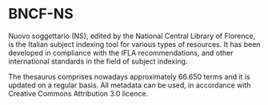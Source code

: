 # BNCF-NS
Nuovo soggettario (NS), edited by the National Central Library of Florence, is the Italian subject indexing tool for various types of resources. 
It has been developed in compliance with the IFLA recommendations, and other international standards in the field of subject indexing. 

The thesaurus comprises nowadays approximately 66.650 terms and it is updated on a regular basis. 
All metadata can be used, in accordance with Creative Commons Attribution 3.0 licence. 
